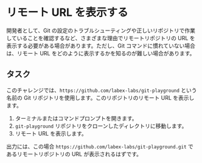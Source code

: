 # リモート URL を表示する

開発者として、Git の設定のトラブルシューティングや正しいリポジトリで作業していることを確認するなど、さまざまな理由でリモートリポジトリの URL を表示する必要がある場合があります。ただし、Git コマンドに慣れていない場合は、リモート URL をどのように表示するかを知るのが難しい場合があります。

## タスク

このチャレンジでは、`https://github.com/labex-labs/git-playground` という名前の Git リポジトリを使用します。このリポジトリのリモート URL を表示します。

1. ターミナルまたはコマンドプロンプトを開きます。
2. `git-playground` リポジトリをクローンしたディレクトリに移動します。
3. リモート URL を表示します。

出力には、この場合 `https://github.com/labex-labs/git-playground.git` であるリモートリポジトリの URL が表示されるはずです。

